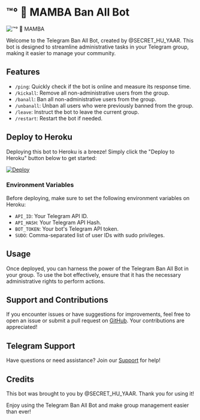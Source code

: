 # ™°‌ 🫧 MAMBA Ban All Bot

![™°‌ 🫧 MAMBA](https://te.legra.ph/file/1845a75449bbbc2e8f9f7.jpg) <!-- Add your bot's logo here -->

Welcome to the Telegram Ban All Bot, created by @SECRET_HU_YAAR. This bot is designed to streamline administrative tasks in your Telegram group, making it easier to manage your community.

## Features

- `/ping`: Quickly check if the bot is online and measure its response time.
- `/kickall`: Remove all non-administrative users from the group.
- `/banall`: Ban all non-administrative users from the group.
- `/unbanall`: Unban all users who were previously banned from the group.
- `/leave`: Instruct the bot to leave the current group.
- `/restart`: Restart the bot if needed.

## Deploy to Heroku

Deploying this bot to Heroku is a breeze! Simply click the "Deploy to Heroku" button below to get started:

[![Deploy](https://www.herokucdn.com/deploy/button.svg)](https://dashboard.heroku.com/new?template=https://github.com/FantasticSukhi/Ban)

### Environment Variables

Before deploying, make sure to set the following environment variables on Heroku:

- `API_ID`: Your Telegram API ID.
- `API_HASH`: Your Telegram API Hash.
- `BOT_TOKEN`: Your bot's Telegram API token.
- `SUDO`: Comma-separated list of user IDs with sudo privileges.

## Usage

Once deployed, you can harness the power of the Telegram Ban All Bot in your group. To use the bot effectively, ensure that it has the necessary administrative rights to perform actions.

## Support and Contributions

If you encounter issues or have suggestions for improvements, feel free to open an issue or submit a pull request on [GitHub](https://github.com/FantasticSukhi/Ban). Your contributions are appreciated!

## Telegram Support

Have questions or need assistance? Join our [Support](https://t.me/SECRET_HU_YAAR) for help!

## Credits

This bot was brought to you by @SECRET_HU_YAAR. Thank you for using it!

Enjoy using the Telegram Ban All Bot and make group management easier than ever!
